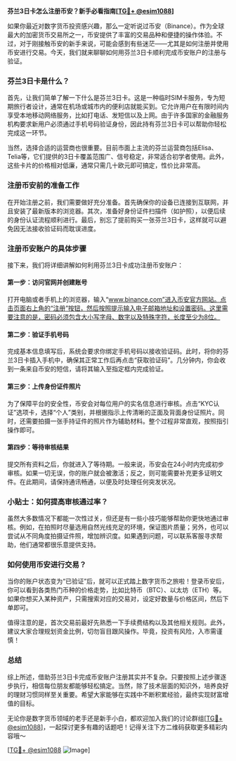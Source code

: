 **芬兰3日卡怎么注册币安？新手必看指南[[TG💪+ @esim1088](https://t.me/s/esim1088)]**

如果你最近对数字货币投资感兴趣，那么一定听说过币安（Binance）。作为全球最大的加密货币交易所之一，币安提供了丰富的交易品种和便捷的操作体验。不过，对于刚接触币安的新手来说，可能会感到有些迷茫——尤其是如何注册并使用币安进行交易。今天，我们就来聊聊如何用芬兰3日卡顺利完成币安账户的注册与验证。

### 芬兰3日卡是什么？

首先，让我们简单了解一下什么是芬兰3日卡。这是一种临时SIM卡服务，专为短期旅行者设计，通常在机场或城市内的便利店就能买到。它允许用户在有限时间内享受本地移动网络服务，比如打电话、发短信以及上网。由于许多国家的金融服务机构要求新用户必须通过手机号码验证身份，因此持有芬兰3日卡可以帮助你轻松完成这一环节。

当然，选择合适的运营商也很重要。目前市面上主流的芬兰运营商包括Elisa、Telia等，它们提供的3日卡覆盖范围广、信号稳定，非常适合初学者使用。此外，这些卡片的价格相对低廉，通常只需几十欧元即可搞定，性价比非常高。

### 注册币安前的准备工作

在开始注册之前，我们需要做好充分准备。首先确保你的设备已连接到互联网，并且安装了最新版本的浏览器。其次，准备好身份证件扫描件（如护照），以便后续的身份认证流程顺利进行。最后，别忘了提前购买一张芬兰3日卡，这样就可以避免因无法接收验证码而耽误进度。

### 注册币安账户的具体步骤

接下来，我们将详细讲解如何利用芬兰3日卡成功注册币安账户：

#### 第一步：访问官网并创建账号

打开电脑或者手机上的浏览器，输入“www.binance.com”进入币安官方网站。点击页面右上角的“注册”按钮，然后按照提示输入电子邮箱地址和设置密码。这里需要注意的是，密码必须包含大小写字母、数字以及特殊字符，长度至少为8位。

#### 第二步：验证手机号码

完成基本信息填写后，系统会要求你绑定手机号码以接收验证码。此时，将你的芬兰3日卡插入手机中，确保其正常工作后再点击“获取验证码”。几分钟内，你会收到一条来自币安的短信，请将其输入至指定框内完成验证。

#### 第三步：上传身份证件照片

为了保障平台的安全性，币安会对每位用户的实名信息进行审核。点击“KYC认证”选项卡，选择“个人”类别，并根据指示上传清晰的正面及背面身份证照片。同时，还需要拍摄一张手持证件的照片作为辅助材料。整个过程非常直观，按照指引操作即可。

#### 第四步：等待审核结果

提交所有资料之后，你就进入了等待期。一般来说，币安会在24小时内完成初步审核。如果一切无误，你的账户就会被激活；反之，则可能需要补充更多证明文件。在此期间，请保持通讯畅通，以便及时处理任何突发状况。

### 小贴士：如何提高审核通过率？

虽然大多数情况下都能一次性过关，但还是有一些小技巧能够帮助你更快地通过审核。例如，在拍照时尽量选用自然光线充足的环境，保证图片质量；另外，也可以尝试从不同角度拍摄证件照，增加辨识度。如果遇到问题，可以联系客服寻求帮助，他们通常都很乐意提供支持。

### 如何使用币安进行交易？

当你的账户状态变为“已验证”后，就可以正式踏上数字货币之旅啦！登录币安后，你可以看到各类热门币种的价格走势，比如比特币（BTC）、以太坊（ETH）等。如果你想买入某种资产，只需搜索对应的交易对，设定好数量与价格区间，然后下单即可。

值得注意的是，首次交易前最好先熟悉一下手续费结构以及其他相关规则。此外，建议大家合理规划资金比例，切勿盲目跟风操作。毕竟，投资有风险，入市需谨慎！

### 总结

综上所述，借助芬兰3日卡完成币安账户注册其实并不复杂。只要按照上述步骤逐步执行，相信每位朋友都能够轻松搞定。当然，除了技术层面的知识外，培养良好的理财习惯同样至关重要。希望大家能够在实践中不断积累经验，最终实现财富增值的目标。

无论你是数字货币领域的老手还是新手小白，都欢迎加入我们的讨论群组[[TG💪+ @esim1088](https://t.me/s/esim1088)]，一起探讨更多有趣的话题吧！记得关注下方二维码获取更多精彩内容哦～

[[TG💪+ @esim1088](https://t.me/s/esim1088) ![Image](https://i.postimg.cc/4NQfJmqS/Snipaste-2025-05-13-00-14-12.png)]